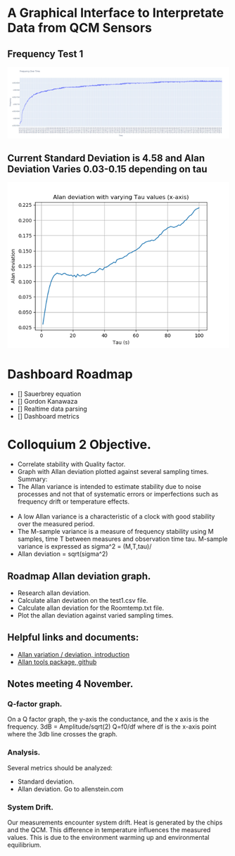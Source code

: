 # A Graphical Interface to Interpretate Data from QCM Sensors
## Frequency Test 1
![Test Image 1](FrequencyTime-Test1.png)
## Current Standard Deviation is 4.58 and Alan Deviation Varies 0.03-0.15 depending on tau
![Test Image 2](AlanDev-Test1.png)


# Dashboard Roadmap

- [] Sauerbrey equation
- [] Gordon Kanawaza
- [] Realtime data parsing
- [] Dashboard metrics

# Colloquium 2 Objective.

- Correlate stability with Quality factor.
- Graph with Allan deviation plotted against several sampling times.
  <br />
  Summary:
  <br />
- The Allan variance is intended to estimate stability due to noise processes and not that of systematic errors or
  imperfections such as frequency drift or temperature effects.  
  <br />
- A low Allan variance is a
  characteristic of a clock with good stability over the measured period.
- The M-sample variance is a measure of frequency stability using M samples, time T between measures and observation time tau. M-sample variance is expressed as sigma^2 = (M,T,tau)/
- Allan deviation = sqrt(sigma^2)

## Roadmap Allan deviation graph.

- Research allan deviation.
- Calculate allan deviation on the test1.csv file.
- Calculate allan deviation for the Roomtemp.txt file.
- Plot the allan deviation against varied sampling times.

## Helpful links and documents:

- [Allan variation / deviation, introduction](http://home.engineering.iastate.edu/~shermanp/AERE432/lectures/Rate%20Gyros/Allan%20variance.pdf)
- [Allan tools package, github](https://pypi.org/project/AllanTools/)

## Notes meeting 4 November.

### Q-factor graph.

On a Q factor graph, the y-axis the conductance, and the x axis is the frequency.
3dB = Amplitude/sqrt(2)
Q=f0/df
where df is the x-axis point where the 3db line crosses the graph.

### Analysis.

Several metrics should be analyzed:

- Standard deviation.
- Allan deviation. Go to allenstein.com

### System Drift.

Our measurements encounter system drift. Heat is generated by the chips and the QCM. This difference in temperature influences the measured values.
This is due to the environment warming up and environmental equilibrium.
